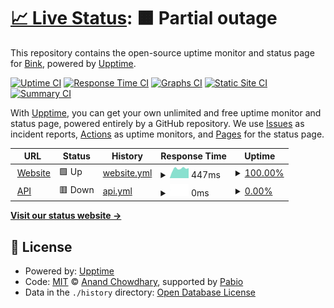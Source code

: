 # [📈 Live Status](https://status.bink.com): <!--live status--> **🟧 Partial outage**

This repository contains the open-source uptime monitor and status page for [Bink](https://bink.com), powered by [Upptime](https://github.com/upptime/upptime).

[![Uptime CI](https://github.com/binkhq/upptime/workflows/Uptime%20CI/badge.svg)](https://github.com/binkhq/upptime/actions?query=workflow%3A%22Uptime+CI%22)
[![Response Time CI](https://github.com/binkhq/upptime/workflows/Response%20Time%20CI/badge.svg)](https://github.com/binkhq/upptime/actions?query=workflow%3A%22Response+Time+CI%22)
[![Graphs CI](https://github.com/binkhq/upptime/workflows/Graphs%20CI/badge.svg)](https://github.com/binkhq/upptime/actions?query=workflow%3A%22Graphs+CI%22)
[![Static Site CI](https://github.com/binkhq/upptime/workflows/Static%20Site%20CI/badge.svg)](https://github.com/binkhq/upptime/actions?query=workflow%3A%22Static+Site+CI%22)
[![Summary CI](https://github.com/binkhq/upptime/workflows/Summary%20CI/badge.svg)](https://github.com/binkhq/upptime/actions?query=workflow%3A%22Summary+CI%22)

With [Upptime](https://upptime.js.org), you can get your own unlimited and free uptime monitor and status page, powered entirely by a GitHub repository. We use [Issues](https://github.com/binkhq/upptime/issues) as incident reports, [Actions](https://github.com/binkhq/upptime/actions) as uptime monitors, and [Pages](https://status.bink.com) for the status page.

<!--start: status pages-->
<!-- This summary is generated by Upptime (https://github.com/upptime/upptime) -->
<!-- Do not edit this manually, your changes will be overwritten -->
<!-- prettier-ignore -->
| URL | Status | History | Response Time | Uptime |
| --- | ------ | ------- | ------------- | ------ |
| <img alt="" src="https://icons.duckduckgo.com/ip3/www.bink.com.ico" height="13"> [Website](https://www.bink.com/) | 🟩 Up | [website.yml](https://github.com/zyntrixio/upptime/commits/HEAD/history/website.yml) | <details><summary><img alt="Response time graph" src="./graphs/website/response-time-week.png" height="20"> 447ms</summary><br><a href="https://status.bink.com/history/website"><img alt="Response time 415" src="https://img.shields.io/endpoint?url=https%3A%2F%2Fraw.githubusercontent.com%2Fzyntrixio%2Fupptime%2FHEAD%2Fapi%2Fwebsite%2Fresponse-time.json"></a><br><a href="https://status.bink.com/history/website"><img alt="24-hour response time 474" src="https://img.shields.io/endpoint?url=https%3A%2F%2Fraw.githubusercontent.com%2Fzyntrixio%2Fupptime%2FHEAD%2Fapi%2Fwebsite%2Fresponse-time-day.json"></a><br><a href="https://status.bink.com/history/website"><img alt="7-day response time 447" src="https://img.shields.io/endpoint?url=https%3A%2F%2Fraw.githubusercontent.com%2Fzyntrixio%2Fupptime%2FHEAD%2Fapi%2Fwebsite%2Fresponse-time-week.json"></a><br><a href="https://status.bink.com/history/website"><img alt="30-day response time 415" src="https://img.shields.io/endpoint?url=https%3A%2F%2Fraw.githubusercontent.com%2Fzyntrixio%2Fupptime%2FHEAD%2Fapi%2Fwebsite%2Fresponse-time-month.json"></a><br><a href="https://status.bink.com/history/website"><img alt="1-year response time 415" src="https://img.shields.io/endpoint?url=https%3A%2F%2Fraw.githubusercontent.com%2Fzyntrixio%2Fupptime%2FHEAD%2Fapi%2Fwebsite%2Fresponse-time-year.json"></a></details> | <details><summary><a href="https://status.bink.com/history/website">100.00%</a></summary><a href="https://status.bink.com/history/website"><img alt="All-time uptime 100.00%" src="https://img.shields.io/endpoint?url=https%3A%2F%2Fraw.githubusercontent.com%2Fzyntrixio%2Fupptime%2FHEAD%2Fapi%2Fwebsite%2Fuptime.json"></a><br><a href="https://status.bink.com/history/website"><img alt="24-hour uptime 100.00%" src="https://img.shields.io/endpoint?url=https%3A%2F%2Fraw.githubusercontent.com%2Fzyntrixio%2Fupptime%2FHEAD%2Fapi%2Fwebsite%2Fuptime-day.json"></a><br><a href="https://status.bink.com/history/website"><img alt="7-day uptime 100.00%" src="https://img.shields.io/endpoint?url=https%3A%2F%2Fraw.githubusercontent.com%2Fzyntrixio%2Fupptime%2FHEAD%2Fapi%2Fwebsite%2Fuptime-week.json"></a><br><a href="https://status.bink.com/history/website"><img alt="30-day uptime 100.00%" src="https://img.shields.io/endpoint?url=https%3A%2F%2Fraw.githubusercontent.com%2Fzyntrixio%2Fupptime%2FHEAD%2Fapi%2Fwebsite%2Fuptime-month.json"></a><br><a href="https://status.bink.com/history/website"><img alt="1-year uptime 100.00%" src="https://img.shields.io/endpoint?url=https%3A%2F%2Fraw.githubusercontent.com%2Fzyntrixio%2Fupptime%2FHEAD%2Fapi%2Fwebsite%2Fuptime-year.json"></a></details>
| <img alt="" src="https://icons.duckduckgo.com/ip3/api.bink.com.ico" height="13"> [API](https://api.bink.com/ping) | 🟥 Down | [api.yml](https://github.com/zyntrixio/upptime/commits/HEAD/history/api.yml) | <details><summary><img alt="Response time graph" src="./graphs/api/response-time-week.png" height="20"> 0ms</summary><br><a href="https://status.bink.com/history/api"><img alt="Response time 352" src="https://img.shields.io/endpoint?url=https%3A%2F%2Fraw.githubusercontent.com%2Fzyntrixio%2Fupptime%2FHEAD%2Fapi%2Fapi%2Fresponse-time.json"></a><br><a href="https://status.bink.com/history/api"><img alt="24-hour response time 0" src="https://img.shields.io/endpoint?url=https%3A%2F%2Fraw.githubusercontent.com%2Fzyntrixio%2Fupptime%2FHEAD%2Fapi%2Fapi%2Fresponse-time-day.json"></a><br><a href="https://status.bink.com/history/api"><img alt="7-day response time 0" src="https://img.shields.io/endpoint?url=https%3A%2F%2Fraw.githubusercontent.com%2Fzyntrixio%2Fupptime%2FHEAD%2Fapi%2Fapi%2Fresponse-time-week.json"></a><br><a href="https://status.bink.com/history/api"><img alt="30-day response time 352" src="https://img.shields.io/endpoint?url=https%3A%2F%2Fraw.githubusercontent.com%2Fzyntrixio%2Fupptime%2FHEAD%2Fapi%2Fapi%2Fresponse-time-month.json"></a><br><a href="https://status.bink.com/history/api"><img alt="1-year response time 352" src="https://img.shields.io/endpoint?url=https%3A%2F%2Fraw.githubusercontent.com%2Fzyntrixio%2Fupptime%2FHEAD%2Fapi%2Fapi%2Fresponse-time-year.json"></a></details> | <details><summary><a href="https://status.bink.com/history/api">0.00%</a></summary><a href="https://status.bink.com/history/api"><img alt="All-time uptime 26.35%" src="https://img.shields.io/endpoint?url=https%3A%2F%2Fraw.githubusercontent.com%2Fzyntrixio%2Fupptime%2FHEAD%2Fapi%2Fapi%2Fuptime.json"></a><br><a href="https://status.bink.com/history/api"><img alt="24-hour uptime 0.00%" src="https://img.shields.io/endpoint?url=https%3A%2F%2Fraw.githubusercontent.com%2Fzyntrixio%2Fupptime%2FHEAD%2Fapi%2Fapi%2Fuptime-day.json"></a><br><a href="https://status.bink.com/history/api"><img alt="7-day uptime 0.00%" src="https://img.shields.io/endpoint?url=https%3A%2F%2Fraw.githubusercontent.com%2Fzyntrixio%2Fupptime%2FHEAD%2Fapi%2Fapi%2Fuptime-week.json"></a><br><a href="https://status.bink.com/history/api"><img alt="30-day uptime 26.35%" src="https://img.shields.io/endpoint?url=https%3A%2F%2Fraw.githubusercontent.com%2Fzyntrixio%2Fupptime%2FHEAD%2Fapi%2Fapi%2Fuptime-month.json"></a><br><a href="https://status.bink.com/history/api"><img alt="1-year uptime 26.35%" src="https://img.shields.io/endpoint?url=https%3A%2F%2Fraw.githubusercontent.com%2Fzyntrixio%2Fupptime%2FHEAD%2Fapi%2Fapi%2Fuptime-year.json"></a></details>

<!--end: status pages-->

[**Visit our status website →**](https://status.bink.com)

## 📄 License

- Powered by: [Upptime](https://github.com/upptime/upptime)
- Code: [MIT](./LICENSE) © [Anand Chowdhary](https://anandchowdhary.com), supported by [Pabio](https://pabio.com)
- Data in the `./history` directory: [Open Database License](https://opendatacommons.org/licenses/odbl/1-0/)
